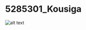 # 5285301\_Kousiga
![alt text](https://github.com/kousiga-03/5285301\_Kousiga/blob/main/SDLC/5285301\_Kousiga.png)

